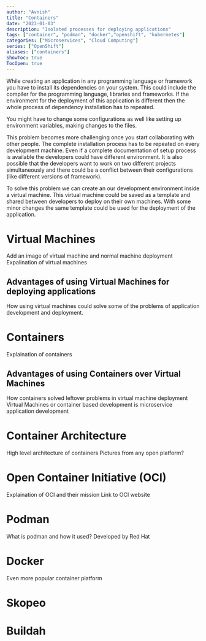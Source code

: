 ```yaml
---
author: "Avnish"
title: "Containers"
date: "2023-01-03"
description: "Isolated processes for deploying applications"
tags: ["container", "podman", "docker","openshift", "kubernetes"]
categories: ["Microservices", "Cloud Computing"]
series: ["OpenShift"]
aliases: ["containers"]
ShowToc: true
TocOpen: true
---
```


While creating an application in any programming language or framework you have to install its dependencies on your system.
This could include the compiler for the programming language, libraries and frameworks. If the environment for the deployment of this application is different then the whole process of dependency installation has to repeated.

You might have to change some configurations as well like setting up environment variables, making changes to the files.

This problem becomes more challenging once you start collaborating with other people. The complete installation process has to be repeated on every development machine. Even if a complete documentation of setup process is available the developers could have different environment. It is also possible that the developers want to work on two different projects simultaneously and there could be a conflict between their configurations (like different versions of framework).

<!-- Problem Statement: Deploying an application, The challenges
It works on my machine. Some xkcd comic strip?
This is called monolith application development.... -->

To solve this problem we can create an our development environment inside a virtual machine.
This virtual machine could be saved as a template and shared between developers to deploy on their own machines.
With some minor changes the same template could be used for the deployment of the application.

# Virtual Machines
Add an image of virtual machine and normal machine deployment
Expalination of virtual machines

## Advantages of using Virtual Machines for deploying applications
How using virtual machines could solve some of the problems of application development and deployment.

# Containers
Explaination of containers

## Advantages of using Containers over Virtual Machines
How containers solved leftover problems in virtual machine deployment
Virtual Machines or container based development is microservice application development

# Container Architecture
High level architecture of containers
Pictures from any open platform?

# Open Container Initiative (OCI)
Explaination of OCI and their mission
Link to OCI website

# Podman
What is podman and how it used?
Developed by Red Hat

# Docker
Even more popular container platform

# Skopeo

# Buildah